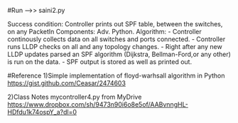 #Run -->> saini2.py 

Success condition: Controller prints out SPF table, between the switches, on any PacketIn
Components: Adv. Python.
Algorithm: - Controller continously collects data on all switches and ports connected. 
    - Controller runs LLDP checks on all and any topology changes. 
    - Right after any new LLDP updates parsed an SPF algorithm (Dijkstra, Bellman-Ford,or any other) is run on the data.     - SPF output is stored as well as printed out.

#Reference 
1)Simple implementation of floyd-warhsall algorithm in Python 
https://gist.github.com/Ceasar/2474603

2)Class Notes mycontroller4.py from MyDrive
https://www.dropbox.com/sh/9473n90i6o8e5of/AABvnngHL-HDfdu1k74ospY_a?dl=0


